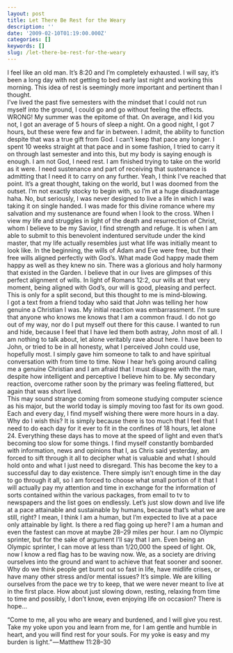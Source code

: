 ```yaml
---
layout: post
title: Let There Be Rest for the Weary
description: ''
date: '2009-02-10T01:19:00.000Z'
categories: []
keywords: []
slug: /let-there-be-rest-for-the-weary
---
```


I feel like an old man. It’s 8:20 and I’m completely exhausted. I will say, it’s been a long day with not getting to bed early last night and working this morning. This idea of rest is seemingly more important and pertinent than I thought.  
I’ve lived the past five semesters with the mindset that I could not run myself into the ground, I could go and go without feeling the effects. WRONG! My summer was the epitome of that. On average, and I kid you not, I got an average of 5 hours of sleep a night. On a good night, I got 7 hours, but these were few and far in between. I admit, the ability to function despite that was a true gift from God. I can’t keep that pace any longer. I spent 10 weeks straight at that pace and in some fashion, I tried to carry it on through last semester and into this, but my body is saying enough is enough. I am not God, I need rest. I am finished trying to take on the world as it were. I need sustenance and part of receiving that sustenance is admitting that I need it to carry on any further. Yeah, I think I’ve reached that point. It’s a great thought, taking on the world, but I was doomed from the outset. I’m not exactly stocky to begin with, so I’m at a huge disadvantage haha. No, but seriously, I was never designed to live a life in which I was taking it on single handed. I was made for this divine romance where my salvation and my sustenance are found when I look to the cross. When I view my life and struggles in light of the death and resurrection of Christ, whom I believe to be my Savior, I find strength and refuge. It is when I am able to submit to this benevolent indentured servitude under the kind master, that my life actually resembles just what life was initially meant to look like. In the beginning, the wills of Adam and Eve were free, but their free wills aligned perfectly with God’s. What made God happy made them happy as well as they knew no sin. There was a glorious and holy harmony that existed in the Garden. I believe that in our lives are glimpses of this perfect alignment of wills. In light of Romans 12:2, our wills at that very moment, being aligned with God’s, our will is good, pleasing and perfect. This is only for a split second, but this thought to me is mind-blowing.  
I got a text from a friend today who said that John was telling her how genuine a Christian I was. My initial reaction was embarrassment. I’m sure that anyone who knows me knows that I am a common fraud. I do not go out of my way, nor do I put myself out there for this cause. I wanted to run and hide, because I feel that I have led them both astray, John most of all. I am nothing to talk about, let alone veritably rave about here. I have been to John, or tried to be in all honesty, what I perceived John could use, hopefully most. I simply gave him someone to talk to and have spiritual conversation with from time to time. Now I hear he’s going around calling me a genuine Christian and I am afraid that I must disagree with the man, despite how intelligent and perceptive I believe him to be. My secondary reaction, overcome rather soon by the primary was feeling flattered, but again that was short lived.  
This may sound strange coming from someone studying computer science as his major, but the world today is simply moving too fast for its own good. Each and every day, I find myself wishing there were more hours in a day. Why do I wish this? It is simply because there is too much that I feel that I need to do each day for it ever to fit in the confines of 18 hours, let alone 24. Everything these days has to move at the speed of light and even that’s becoming too slow for some things. I find myself constantly bombarded with information, news and opinions that I, as Chris said yesterday, am forced to sift through it all to decipher what is valuable and what I should hold onto and what I just need to disregard. This has become the key to a successful day to day existence. There simply isn’t enough time in the day to go through it all, so I am forced to choose what small portion of it that I will actually pay my attention and time in exchange for the information of sorts contained within the various packages, from email to tv to newspapers and the list goes on endlessly. Let’s just slow down and live life at a pace attainable and sustainable by humans, because that’s what we are still, right? I mean, I think I am a human, but I’m expected to live at a pace only attainable by light. Is there a red flag going up here? I am a human and even the fastest can move at maybe 28–29 miles per hour. I am no Olympic sprinter, but for the sake of argument I’ll say that I am. Even being an Olympic sprinter, I can move at less than 1/20,000 the speed of light. Ok, now I know a red flag has to be waving now. We, as a society are driving ourselves into the ground and want to achieve that feat sooner and sooner. Why do we think people get burnt out so fast in life, have midlife crises, or have many other stress and/or mental issues? It’s simple. We are killing ourselves from the pace we try to keep, that we were never meant to live at in the first place. How about just slowing down, resting, relaxing from time to time and possibly, I don’t know, even enjoying life on occasion? There is hope…  
  
  
“Come to me, all you who are weary and burdened, and I will give you rest. Take my yoke upon you and learn from me, for I am gentle and humble in heart, and you will find rest for your souls. For my yoke is easy and my burden is light.” — Matthew 11:28–30